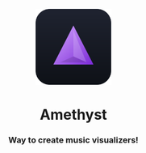 <p align='center'>
  <img src='https://raw.githubusercontent.com/Kevand/amethyst/refs/heads/master/public/logo.svg?token=GHSAT0AAAAAADJ65XTSXUQAGACWAKPOY6QY2GA3RKQ' width=150 />
</p>

<h1 align='center'>
  Amethyst
</h1>

<h3 align='center'>
Way to create music visualizers!
</h3>
